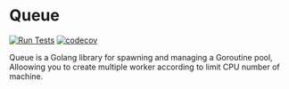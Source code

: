 # Queue

[![Run Tests](https://github.com/appleboy/queue/actions/workflows/go.yml/badge.svg?branch=master)](https://github.com/appleboy/queue/actions/workflows/go.yml)
[![codecov](https://codecov.io/gh/appleboy/queue/branch/master/graph/badge.svg?token=V8A1WA0P5E)](https://codecov.io/gh/appleboy/queue)

Queue is a Golang library for spawning and managing a Goroutine pool, Alloowing you to create multiple worker according to limit CPU number of machine.
